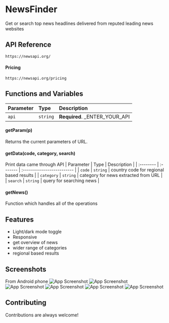 
# NewsFinder
Get or search top news headlines delivered from reputed leading news websites


## API Reference
```http
https://newsapi.org/
```

#### Pricing 

```http
https://newsapi.org/pricing
```

## Functions and Variables
| Parameter | Type     | Description                |
| :-------- | :------- | :------------------------- |
| `api` | `string` | **Required**. _ENTER_YOUR_API |

#### getParam(p)

Returns the current parameters of URL.

#### getData(code, category, search)

Print data came through API
| Parameter | Type     | Description                |
| :-------- | :------- | :------------------------- |
| `code` | `string` | country code for regional based results |
| `category` | `string` | category for news extracted from URL |
| `search` | `string` |  query for searching news |

#### getNews()
Function which handles all of the operations


## Features

- Light/dark mode toggle
- Responsive
- get overview of news
- wider range of categories
- regional based results 


## Screenshots
From Android phone 
![App Screenshot](screenshots/Screenshot_2023-03-26-00-00-18-37_f9a7afa717ced9e1fc9be9833291031a.jpg)
![App Screenshot](screenshots/IMG_20230326_000644.jpg)
![App Screenshot](screenshots/IMG_20230326_000631.jpg)
![App Screenshot](screenshots/IMG_20230326_000623.jpg)
![App Screenshot](screenshots/IMG_20230326_000602.jpg)
![App Screenshot](screenshots/IMG_20230326_000548.jpg)


## Contributing

Contributions are always welcome!
